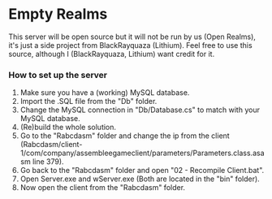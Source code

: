 # Empty Realms #
This server will be open source but it will not be run by us (Open Realms), it's just a side project from BlackRayquaza (Lithium).
Feel free to use this source, although I (BlackRayquaza, Lithium) want credit for it.  

### How to set up the server ###
1. Make sure you have a (working) MySQL database.
2. Import the .SQL file from the "Db" folder.
3. Change the MySQL connection in "Db/Database.cs" to match with your MySQL database.
4. (Re)build the whole solution.
5. Go to the "Rabcdasm" folder and change the ip from the client (Rabcdasm/client-1/com/company/assembleegameclient/parameters/Parameters.class.asasm line 379).
6. Go back to the "Rabcdasm" folder and open "02 - Recompile Client.bat".
7. Open Server.exe and wServer.exe (Both are located in the "bin" folder).
8. Now open the client from the "Rabcdasm" folder.

